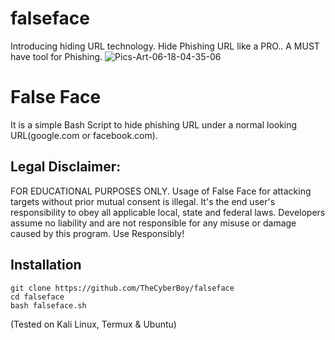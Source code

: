 # falseface
Introducing hiding URL technology.  Hide Phishing URL like a PRO.. A MUST have tool for Phishing.
<img src="https://i.ibb.co/ZYM3LdJ/Pics-Art-06-18-04-35-06.png" alt="Pics-Art-06-18-04-35-06" border="0">
# False Face
It is a simple Bash Script to hide phishing URL under a normal looking URL(google.com or facebook.com).


## Legal Disclaimer:
FOR EDUCATIONAL PURPOSES ONLY. Usage of False Face for attacking targets without prior mutual consent is illegal. It's the end user's responsibility to obey all applicable local, state and federal laws. Developers assume no liability and are not responsible for any misuse or damage caused by this program. Use Responsibly!

## Installation 

```
git clone https://github.com/TheCyberBoy/falseface
cd falseface
bash falseface.sh
```
(Tested on Kali Linux, Termux & Ubuntu)
